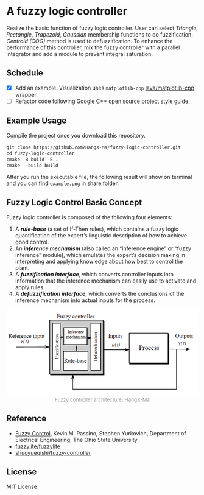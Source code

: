 # A fuzzy logic controller

Realize the basic function of fuzzy logic controller. User can select _Triangle_, _Rectangle_, _Trapezoid_, _Gaussian_ membership functions to do fuzzification. _Centroid (COG)_ method is used to defuzzification. To enhance the performance of this controller, mix the fuzzy controller with a parallel integrator and add a module to prevent integral saturation.

## Schedule

- [x] Add an example. Visualization uses `matplotlib-cpp` [lava/matplotlib-cpp](https://github.com/lava/matplotlib-cpp) wrapper.
- [ ] Refactor code following [Google C++ open source project style guide](https://zh-google-styleguide.readthedocs.io/en/latest/google-cpp-styleguide/contents/).

## Example Usage

Compile the project once you download this repository.

```shell
git clone https://github.com/HangX-Ma/fuzzy-logic-controller.git
cd fuzzy-logic-controller
cmake -B build -S .
cmake --build build
```

After you run the executable file, the following result will show on terminal and you can find `example.png` in share folder.

## Fuzzy Logic Control Basic Concept

Fuzzy logic controller is composed of the following four elements:

1. A _**rule-base**_ (a set of If-Then rules), which contains a fuzzy logic quantification of the expert’s linguistic description of how to achieve good control.
2. An _**inference mechanism**_ (also called an “inference engine” or “fuzzy inference” module), which emulates the expert’s decision making in interpreting and applying knowledge about how best to control the plant.
3. A _**fuzzification interface**_, which converts controller inputs into information that the inference mechanism can easily use to activate and apply rules.
4. A _**defuzzification interface**_, which converts the conclusions of the inference mechanism into actual inputs for the process.

<div align="center">
    <img src="assets/fzc-architecture.png" alt="Fuzzy controller architecture, HangX-Ma" width=600 />
    <br>
    <font size="2" color="#999"><u>Fuzzy controller architecture, HangX-Ma</u></font>
</div>

## Reference

- [Fuzzy Control](share/FCbook.pdf), Kevin M. Passino, Stephen Yurkovich, Department of Electrical Engineering, The Ohio State University
- [fuzzylite/fuzzylite](https://github.com/fuzzylite/fuzzylite)
- [shuoyueqishi/fuzzy-controller](https://github.com/shuoyueqishi/fuzzy-controller)

## License

MIT License
